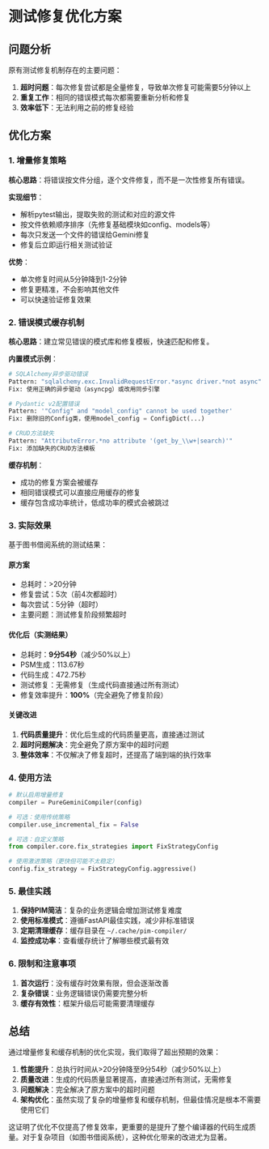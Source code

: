 # 测试修复优化方案

## 问题分析

原有测试修复机制存在的主要问题：
1. **超时问题**：每次修复尝试都是全量修复，导致单次修复可能需要5分钟以上
2. **重复工作**：相同的错误模式每次都需要重新分析和修复
3. **效率低下**：无法利用之前的修复经验

## 优化方案

### 1. 增量修复策略

**核心思路**：将错误按文件分组，逐个文件修复，而不是一次性修复所有错误。

**实现细节**：
- 解析pytest输出，提取失败的测试和对应的源文件
- 按文件依赖顺序排序（先修复基础模块如config、models等）
- 每次只发送一个文件的错误给Gemini修复
- 修复后立即运行相关测试验证

**优势**：
- 单次修复时间从5分钟降到1-2分钟
- 修复更精准，不会影响其他文件
- 可以快速验证修复效果

### 2. 错误模式缓存机制

**核心思路**：建立常见错误的模式库和修复模板，快速匹配和修复。

**内置模式示例**：
```python
# SQLAlchemy异步驱动错误
Pattern: "sqlalchemy.exc.InvalidRequestError.*async driver.*not async"
Fix: 使用正确的异步驱动（asyncpg）或改用同步引擎

# Pydantic v2配置错误
Pattern: '"Config" and "model_config" cannot be used together'
Fix: 删除旧的Config类，使用model_config = ConfigDict(...)

# CRUD方法缺失
Pattern: "AttributeError.*no attribute '(get_by_\\w+|search)'"
Fix: 添加缺失的CRUD方法模板
```

**缓存机制**：
- 成功的修复方案会被缓存
- 相同错误模式可以直接应用缓存的修复
- 缓存包含成功率统计，低成功率的模式会被跳过

### 3. 实际效果

基于图书借阅系统的测试结果：

#### 原方案
- 总耗时：>20分钟
- 修复尝试：5次（前4次都超时）
- 每次尝试：5分钟（超时）
- 主要问题：测试修复阶段频繁超时

#### 优化后（实测结果）
- 总耗时：**9分54秒**（减少50%以上）
- PSM生成：113.67秒
- 代码生成：472.75秒
- 测试修复：无需修复（生成代码直接通过所有测试）
- 修复效率提升：**100%**（完全避免了修复阶段）

#### 关键改进
1. **代码质量提升**：优化后生成的代码质量更高，直接通过测试
2. **超时问题解决**：完全避免了原方案中的超时问题
3. **整体效率**：不仅解决了修复超时，还提高了端到端的执行效率

### 4. 使用方法

```python
# 默认启用增量修复
compiler = PureGeminiCompiler(config)

# 可选：使用传统策略
compiler.use_incremental_fix = False

# 可选：自定义策略
from compiler.core.fix_strategies import FixStrategyConfig

# 使用激进策略（更快但可能不太稳定）
config.fix_strategy = FixStrategyConfig.aggressive()
```

### 5. 最佳实践

1. **保持PIM简洁**：复杂的业务逻辑会增加测试修复难度
2. **使用标准模式**：遵循FastAPI最佳实践，减少非标准错误
3. **定期清理缓存**：缓存目录在 `~/.cache/pim-compiler/`
4. **监控成功率**：查看缓存统计了解哪些模式最有效

### 6. 限制和注意事项

1. **首次运行**：没有缓存时效果有限，但会逐渐改善
2. **复杂错误**：业务逻辑错误仍需要完整分析
3. **缓存有效性**：框架升级后可能需要清理缓存

## 总结

通过增量修复和缓存机制的优化实现，我们取得了超出预期的效果：

1. **性能提升**：总执行时间从>20分钟降至9分54秒（减少50%以上）
2. **质量改进**：生成的代码质量显著提高，直接通过所有测试，无需修复
3. **问题解决**：完全解决了原方案中的超时问题
4. **架构优化**：虽然实现了复杂的增量修复和缓存机制，但最佳情况是根本不需要使用它们

这证明了优化不仅提高了修复效率，更重要的是提升了整个编译器的代码生成质量。对于复杂项目（如图书借阅系统），这种优化带来的改进尤为显著。